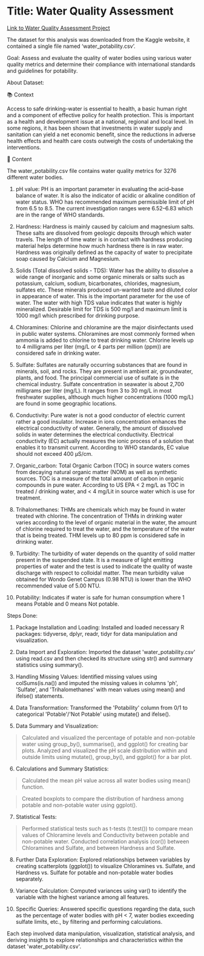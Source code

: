 # Title: Water Quality Assessment

[Link to Water Quality Assessment Project](http://rpubs.com/Anoop-S-Hari/1120063)

The dataset for this analysis was downloaded from the Kaggle website, it contained a single file named ‘water_potability.csv’. 

Goal: Assess and evaluate the quality of water bodies using various water quality metrics and determine their compliance with international standards and guidelines for potability.

About Dataset:

📚 Context

Access to safe drinking-water is essential to health, a basic human right and a component of effective policy for health protection. This is important as a health and development issue at a national, regional and local level. In some regions, it has been shown that investments in water supply and sanitation can yield a net economic benefit, since the reductions in adverse health effects and health care costs outweigh the costs of undertaking the interventions.

📝 Content

The water_potability.csv file contains water quality metrics for 3276 different water bodies.

1.	pH value:
PH is an important parameter in evaluating the acid–base balance of water. It is also the indicator of acidic or alkaline condition of water status. WHO has recommended maximum permissible limit of pH from 6.5 to 8.5. The current investigation ranges were 6.52–6.83 which are in the range of WHO standards.

2.	Hardness:
Hardness is mainly caused by calcium and magnesium salts. These salts are dissolved from geologic deposits through which water travels. The length of time water is in contact with hardness producing material helps determine how much hardness there is in raw water. Hardness was originally defined as the capacity of water to precipitate soap caused by Calcium and Magnesium.

3.	Solids (Total dissolved solids - TDS):
Water has the ability to dissolve a wide range of inorganic and some organic minerals or salts such as potassium, calcium, sodium, bicarbonates, chlorides, magnesium, sulfates etc. These minerals produced un-wanted taste and diluted color in appearance of water. This is the important parameter for the use of water. The water with high TDS value indicates that water is highly mineralized. Desirable limit for TDS is 500 mg/l and maximum limit is 1000 mg/l which prescribed for drinking purpose.

4.	Chloramines:
Chlorine and chloramine are the major disinfectants used in public water systems. Chloramines are most commonly formed when ammonia is added to chlorine to treat drinking water. Chlorine levels up to 4 milligrams per liter (mg/L or 4 parts per million (ppm)) are considered safe in drinking water.

5.	Sulfate:
Sulfates are naturally occurring substances that are found in minerals, soil, and rocks. They are present in ambient air, groundwater, plants, and food. The principal commercial use of sulfate is in the chemical industry. Sulfate concentration in seawater is about 2,700 milligrams per liter (mg/L). It ranges from 3 to 30 mg/L in most freshwater supplies, although much higher concentrations (1000 mg/L) are found in some geographic locations.

6.	Conductivity:
Pure water is not a good conductor of electric current rather a good insulator. Increase in ions concentration enhances the electrical conductivity of water. Generally, the amount of dissolved solids in water determines the electrical conductivity. Electrical conductivity (EC) actually measures the ionic process of a solution that enables it to transmit current. According to WHO standards, EC value should not exceed 400 μS/cm.

7.	Organic_carbon:
Total Organic Carbon (TOC) in source waters comes from decaying natural organic matter (NOM) as well as synthetic sources. TOC is a measure of the total amount of carbon in organic compounds in pure water. According to US EPA < 2 mg/L as TOC in treated / drinking water, and < 4 mg/Lit in source water which is use for treatment.

8.	Trihalomethanes:
THMs are chemicals which may be found in water treated with chlorine. The concentration of THMs in drinking water varies according to the level of organic material in the water, the amount of chlorine required to treat the water, and the temperature of the water that is being treated. THM levels up to 80 ppm is considered safe in drinking water.

9.	Turbidity:
The turbidity of water depends on the quantity of solid matter present in the suspended state. It is a measure of light emitting properties of water and the test is used to indicate the quality of waste discharge with respect to colloidal matter. The mean turbidity value obtained for Wondo Genet Campus (0.98 NTU) is lower than the WHO recommended value of 5.00 NTU.

10.	Potability:
Indicates if water is safe for human consumption where 1 means Potable and 0 means Not potable.


Steps Done:

1.	Package Installation and Loading:
Installed and loaded necessary R packages: tidyverse, dplyr, readr, tidyr for data manipulation and visualization.

2.	Data Import and Exploration:
Imported the dataset 'water_potability.csv' using read.csv and then checked its structure using str() and summary statistics using summary().

3.	Handling Missing Values:
Identified missing values using colSums(is.na()) and imputed the missing values in columns 'ph', 'Sulfate', and 'Trihalomethanes' with mean values using mean() and ifelse() statements.

4.	Data Transformation:
Transformed the 'Potability' column from 0/1 to categorical 'Potable'/'Not Potable' using mutate() and ifelse().

5.	Data Summary and Visualization:
>	Calculated and visualized the percentage of potable and non-potable water using group_by(), summarise(), and ggplot() for creating bar plots.
>	Analyzed and visualized the pH scale distribution within and outside limits using mutate(), group_by(), and ggplot() for a bar plot.

6.	Calculations and Summary Statistics:
> Calculated the mean pH value across all water bodies using mean() function.

> Created boxplots to compare the distribution of hardness among potable and non-potable water using ggplot().

7.	Statistical Tests:
>	Performed statistical tests such as t-tests (t.test()) to compare mean values of Chloramine levels and Conductivity between potable and non-potable water.
>	Conducted correlation analysis (cor()) between Chloramines and Sulfate, and between Hardness and Sulfate.

8.	Further Data Exploration:
Explored relationships between variables by creating scatterplots (ggplot()) to visualize Chloramines vs. Sulfate, and Hardness vs. Sulfate for potable and non-potable water bodies separately.

9.	Variance Calculation:
Computed variances using var() to identify the variable with the highest variance among all features.

10.	Specific Queries:
Answered specific questions regarding the data, such as the percentage of water bodies with pH < 7, water bodies exceeding sulfate limits, etc., by filtering and performing calculations.

Each step involved data manipulation, visualization, statistical analysis, and deriving insights to explore relationships and characteristics within the dataset 'water_potability.csv'.


